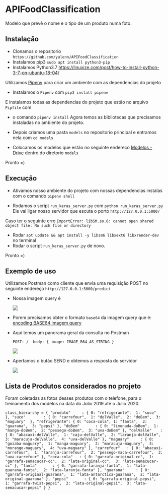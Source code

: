 # APIFoodClassification
Modelo que prevê o nome e o tipo de um produto numa foto.

## Instalação

- Clonamos o repositorio ``https://github.com/yulenn/APIFoodClassification``
- Instalamos pip3 ``sudo apt install python3-pip``
- Instalamos Python3.7 https://linuxize.com/post/how-to-install-python-3-7-on-ubuntu-18-04/

Utilizamos [Pipenv](https://pipenv-fork.readthedocs.io/en/latest/basics.html) para criar um ambiente com as dependencias do projeto 

- Instalamos o ``Pipenv`` com ``pip3 install pipenv``

E instalamos todas as dependencias do projeto que estão no arquivo ``Pipfile`` com 
- o comando ``pipenv install``
Agora temos as bibliotecas que precisamos instaladas no ambiente do projeto.

- Depois criamos uma pasta ``models`` no repositorio principal e entramos nela com ``cd models``

- Colocamos os modelos que estão no seguinte endereço [Modelos - Drive](https://drive.google.com/drive/folders/1NIPUqkbaWMSTtiH_ImTR5raEnJzAyTBB?usp=sharing) dentro do diretorio ``models``

Pronto =)

## Execução

- Ativamos nosso ambiente do projeto com nossas dependencias instalas com o comando ``pipenv shell``

- Rodamos o script ``run_keras_server.py`` com ``python run_keras_server.py``
Ele vai ligar nosso servidor que escuta o porto ``http://127.0.0.1:5000/``

Caso ter o seguinte erro ``ImportError: libSM.so.6: cannot open shared object file: No such file or directory``
- Rodar ``apt update && apt install -y libsm6 libxext6 libxrender-dev`` no terminal
- Rodar o script ``run_keras_server.py`` de novo.

Pronto =)


## Exemplo de uso
Utilizamos Postman como cliente que envia uma requisição POST no seguinte endereço ``http://127.0.0.1:5000/predict``

- Nossa imagem query é

  ![](https://github.com/yulenn/APIFoodClassification/blob/master/test_images/coca-original.jpg)

- Porem precisamos obter o formato ``base64`` da imagem query que é:
  [encoding BASE64 imagem query](https://github.com/yulenn/APIFoodClassification/blob/master/test_images/base64_cocacola-original.txt)

- Aqui temos um panorama geral da consulta no Postman

  ``
    POST: / 
    body: {
    image: IMAGE_B64_AS_STRING
    }
  ``

  ![](https://github.com/yulenn/APIFoodClassification/blob/master/test_images/resultado.png)

- Apertamos o butão SEND e obtemos a resposta do servidor

  ![](https://github.com/yulenn/APIFoodClassification/blob/master/test_images/labels_detetatos.png)


## Lista de Produtos considerados no projeto
Foram coletadas as fotos desses produtos com o telefone, para o treinamento dos modelos na data do Julio 2019 até o Julio 2020.

``
class_hierarchy = {
    "produto"     : { 0: "refrigerante", 
                      1: "suco" 
                    },
    "suco"        : { 0: "carrefour", 
                      1: "delValle", 
                      2: "doBem", 
                      3: "maguary" 
                    },
    "refrigerante": { 0: "coca-cola",
                      1: "fanta", 
                      2: "guarana", 
                      3: "pepsi"
                    },
    "doBem"       : { 0: "limonada-doBem", 
                      1: "manga-doBem", 
                      2: "pessego-doBem", 
                      3: "uva-doBem"
                    },
    "delValle"    : { 0: "abacaxi-delValle", 
                      1: "caju-delValle", 
                      2: "laranja-delValle", 
                      3: "maracuja-delValle", 
                      4: "uva-delValle"
                    },
    "maguary"     : { 0: "goiaba-maguary", 
                      1: "manga-maguary", 
                      2: "maracuja-maguary", 
                      3: "morango-maguary", 
                      4: "uva-maguary"
                    },
    "carrefour"   : { 0: "abacaxi-carrefour", 
                      1: "laranja-carrefour", 
                      2: "pessego-maca-carrefour", 
                      3: "uva-carrefour"
                    },
    "coca-cola"   : { 0: "garrafa-original-cc", 
                      1: "garrafa-semacucar-cc", 
                      2: "lata-original-cc", 
                      3: "lata-semacucar-cc"
                    },
    "fanta"       : { 0: "garrafa-laranja-fanta", 
                      1: "lata-guarana-fanta", 
                      2: "lata-laranja-fanta"
                    },
    "guarana"     : { 0: "garrafa-original-guarana", 
                      1: "lata-antarctica-guarana", 
                      2: "lata-original-guarana"
                    },
    "pepsi"       : { 0: "garrafa-original-pepsi", 
                      1: "garrafa-twist-pepsi", 
                      2: "lata-original-pepsi", 
                      3: "lata-semacucar-pepsi"
                    }
}
``
